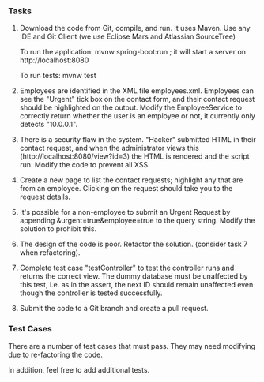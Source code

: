 ### Tasks

1. Download the code from Git, compile, and run.  It uses Maven.  Use any IDE and Git Client (we use Eclipse Mars and Atlassian SourceTree)

    To run the application: mvnw spring-boot:run ; it will start a server on http://localhost:8080

    To run tests: mvnw test

2. Employees are identified in the XML file employees.xml.  Employees can see the "Urgent" tick box on the contact form, and their contact request should be highlighted on the output.  Modify the EmployeeService to correctly return whether the user is an employee or not, it currently only detects "10.0.0.1".

3. There is a security flaw in the system.  "Hacker" submitted HTML in their contact request, and when the administrator views this (http://localhost:8080/view?id=3) the HTML is rendered and the script run.  Modify the code to prevent all XSS.

4. Create a new page to list the contact requests; highlight any that are from an employee.  Clicking on the request should take you to the request details.

5. It's possible for a non-employee to submit an Urgent Request by appending &urgent=true&employee=true to the query string.  Modify the solution to prohibit this.

6. The design of the code is poor.  Refactor the solution.  (consider task 7 when refactoring).

7. Complete test case "testController" to test the controller runs and returns the correct view.  The dummy database must be unaffected by this test, i.e. as in the assert, the next ID should remain unaffected even though the controller is tested successfully.

8. Submit the code to a Git branch and create a pull request.

### Test Cases

There are a number of test cases that must pass.  They may need modifying due to re-factoring the code.

In addition, feel free to add additional tests.
